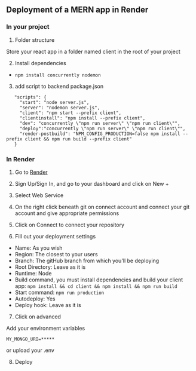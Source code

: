 ## Deployment of a MERN app in Render


### In your project
 1. Folder structure

 Store your react app in a folder named client in the root of your project

 2. Install dependencies
  - `npm install concurrently nodemon`

 3. add script to backend package.json
 ```
    "scripts": {
      "start": "node server.js",
      "server": "nodemon server.js",
      "client": "npm start --prefix client",
      "clientinstall": "npm install --prefix client",
      "dev": "concurrently \"npm run server\" \"npm run client\"",
      "deploy":"concurrently \"npm run server\" \"npm run client\"",
      "render-postbuild": "NPM_CONFIG_PRODUCTION=false npm install --prefix client && npm run build --prefix client"
    }

 ```

### In Render

1. Go to [Render](https://render.com/)

2. Sign Up/Sign In, and go to your dashboard and click on New +

3. Select Web Service

4. On the right click beneath git on connect account and connect your git account and give appropriate permissions

5. Click on Connect to connect your repository

6. Fill out your deployment settings 

- Name: As you wish
- Region: The closest to your users
- Branch: The gitHub branch from which you'll be deploying
- Root Directory: Leave as it is
- Runtime: Node
- Build command, you must install dependencies and build your client app: `npm install && cd client && npm install && npm run build`
- Start command: `npm run production`
- Autodeploy: Yes
- Deploy hook: Leave as it is

7. Click on advanced

Add your environment variables

```
MY_MONGO_URI=*****
```

or upload your .env

8. Deploy

